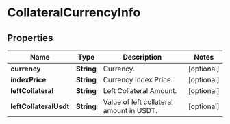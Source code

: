 
# CollateralCurrencyInfo

## Properties

Name | Type | Description | Notes
------------ | ------------- | ------------- | -------------
**currency** | **String** | Currency. |  [optional]
**indexPrice** | **String** | Currency Index Price. |  [optional]
**leftCollateral** | **String** | Left Collateral Amount. |  [optional]
**leftCollateralUsdt** | **String** | Value of left collateral amount in USDT. |  [optional]

